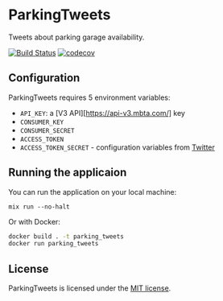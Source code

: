 # ParkingTweets

Tweets about parking garage availability.

[![Build Status](https://semaphoreci.com/api/v1/mbta/parking_tweets/branches/master/shields_badge.svg)](https://semaphoreci.com/mbta/parking_tweets) [![codecov](https://codecov.io/gh/mbta/parking_tweets/branch/master/graph/badge.svg)](https://codecov.io/gh/mbta/parking_tweets)

## Configuration

ParkingTweets requires 5 environment variables:

- `API_KEY`: a [V3 API][https://api-v3.mbta.com/] key
- `CONSUMER_KEY`
- `CONSUMER_SECRET`
- `ACCESS_TOKEN`
- `ACCESS_TOKEN_SECRET` - configuration variables from [Twitter](https://developer.twitter.com/)

## Running the applicaion

You can run the application on your local machine:

```
mix run --no-halt
```

Or with Docker:

```bash
docker build . -t parking_tweets
docker run parking_tweets
```

## License

ParkingTweets is licensed under the [MIT license](LICENSE).
